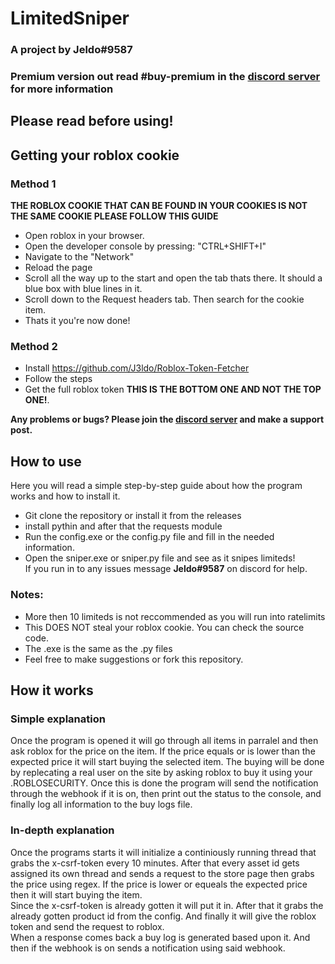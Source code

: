 # LimitedSniper 
### A project by Jeldo#9587
### Premium version out read #buy-premium in the [discord server](https://discord.gg/7nVV2DCV) for more information

## Please read before using!
## Getting your roblox cookie

### Method 1
**THE ROBLOX COOKIE THAT CAN BE FOUND IN YOUR COOKIES IS NOT THE SAME COOKIE PLEASE FOLLOW THIS GUIDE**
* Open roblox in your browser.
* Open the developer console by pressing: "CTRL+SHIFT+I"
* Navigate to the "Network"
* Reload the page
* Scroll all the way up to the start and open the tab thats there. It should a blue box with blue lines in it.
* Scroll down to the Request headers tab. Then search for the cookie item.
* Thats it you're now done!

### Method 2
* Install https://github.com/J3ldo/Roblox-Token-Fetcher
* Follow the steps
* Get the full roblox token **THIS IS THE BOTTOM ONE AND NOT THE TOP ONE!**.

**Any problems or bugs? Please join the [discord server](https://discord.gg/7nVV2DCV) and make a support post.**

## How to use
Here you will read a simple step-by-step guide about how the program works and how to install it.
* Git clone the repository or install it from the releases
* install pythin and after that the requests module   
* Run the config.exe or the config.py file and fill in the needed information.
* Open the sniper.exe or sniper.py file and see as it snipes limiteds!   
If you run in to any issues message **Jeldo#9587** on discord for help.

### Notes: 
* More then 10 limiteds is not reccommended as you will run into ratelimits
* This DOES NOT steal your roblox cookie. You can check the source code.
* The .exe is the same as the .py files
* Feel free to make suggestions or fork this repository.


## How it works
### Simple explanation
Once the program is opened it will go through all items in parralel and then ask roblox for the price on the item. If the price equals or is lower than the expected price it will start buying the selected item. The buying will be done by replecating a real user on the site by asking roblox to buy it using your .ROBLOSECURITY. Once this is done the program will send the notification through the webhook if it is on, then print out the status to the console, and finally log all information to the buy logs file.


### In-depth explanation
Once the programs starts it will initialize a continiously running thread that grabs the x-csrf-token every 10 minutes. After that every asset id gets assigned its own thread and sends a request to the store page then grabs the price using regex. If the price is lower or equeals the expected price then it will start buying the item.  
Since the x-csrf-token is already gotten it will put it in. After that it grabs the already gotten product id from the config. And finally it will give the roblox token and send the request to roblox.  
When a response comes back a buy log is generated based upon it. And then if the webhook is on sends a notification using said webhook.
